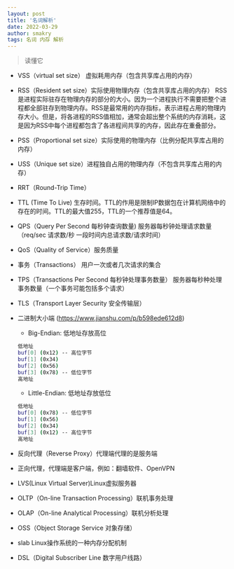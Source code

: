 ```yaml
---
layout: post
title: '名词解析'
date: 2022-03-29
author: smakry
tags: 名词 内存 解析
---
```


> 读懂它

- VSS（virtual set size） 虚拟耗用内存（包含共享库占用的内存）
- RSS（Resident set size）实际使用物理内存（包含共享库占用的内存）
	RSS是进程实际驻存在物理内存的部分的大小。因为一个进程执行不需要把整个进程都全部驻存到物理内存。RSS是最常用的内存指标，表示进程占用的物理内存大小。但是，将各进程的RSS值相加，通常会超出整个系统的内存消耗，这是因为RSS中每个进程都包含了各进程间共享的内存，因此存在重叠部分。
- PSS（Proportional set size）实际使用的物理内存（比例分配共享库占用的内存）
- USS（Unique set size）进程独自占用的物理内存（不包含共享库占用的内存）
- RRT（Round-Trip Time）
- TTL (Time To Live) 生存时间。TTL的作用是限制IP数据包在计算机网络中的存在的时间。TTL的最大值255，TTL的一个推荐值是64。
- QPS（Query Per Second 每秒钟查询数量) 服务器每秒钟处理请求数量（req/sec 请求数/秒 一段时间内总请求数/请求时间）
- QoS（Quality of Service）服务质量
- 事务（Transactions） 用户一次或者几次请求的集合
- TPS（Transactions Per Second 每秒钟处理事务数量） 服务器每秒种处理事务数量（一个事务可能包括多个请求）
- TLS（Transport Layer Security 安全传输层）
- 二进制大小端 (https://www.jianshu.com/p/b598ede612d8)
	- Big-Endian: 低地址存放高位
	```sh
	低地址
	buf[0] (0x12) -- 高位字节
	buf[1] (0x34)
	buf[2] (0x56)
	buf[3] (0x78) -- 低位字节
	高地址
	```

	- Little-Endian: 低地址存放低位
	```sh
	低地址
	buf[0] (0x78) -- 低位字节
	buf[1] (0x56)
	buf[2] (0x34)
	buf[3] (0x12) -- 高位字节
	高地址
	```
- 反向代理（Reverse Proxy）代理端代理的是服务端
- 正向代理，代理端是客户端，例如：翻墙软件、OpenVPN
- LVS(Linux Virtual Server)Linux虚拟服务器
- OLTP（On-line Transaction Processing）联机事务处理
- OLAP（On-line Analytical Processing）联机分析处理
- OSS（Object Storage Service 对象存储）
- slab Linux操作系统的一种内存分配机制
- DSL（Digital Subscriber Line 数字用户线路）